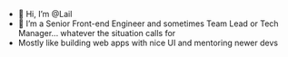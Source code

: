 - 👋  Hi, I’m @Lail
- 👀  I’m a Senior Front-end Engineer and sometimes Team Lead or Tech Manager... whatever the situation calls for
- Mostly like building web apps with nice UI and mentoring newer devs

<!---
Lail/Lail is a ✨ special ✨ repository because its `README.md` (this file) appears on your GitHub profile.
You can click the Preview link to take a look at your changes.
--->
